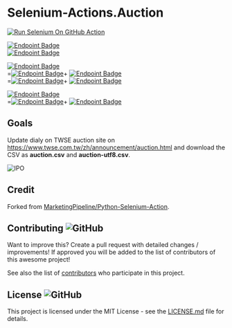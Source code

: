 # Selenium-Actions.Auction
[![Run Selenium On GitHub Action](https://github.com/wenchiehlee/Selenium-Actions.Auction/actions/workflows/Selenium-Action.yaml/badge.svg)](https://github.com/wenchiehlee/Selenium-Actions.Auction/actions/workflows/Selenium-Action.yaml)

[![Endpoint Badge](https://img.shields.io/endpoint?url=https://raw.githubusercontent.com/wenchiehlee/Selenium-Actions.Auction/main/total.json)](total.json.csv)<br>
[![Endpoint Badge](https://img.shields.io/endpoint?url=https://raw.githubusercontent.com/wenchiehlee/Selenium-Actions.Auction/main/cancel.json)](cancel.csv)<br>

[![Endpoint Badge](https://img.shields.io/endpoint?url=https://raw.githubusercontent.com/wenchiehlee/Selenium-Actions.Auction/main/auction-company.json)](auction-company.csv)<br>
=[![Endpoint Badge](https://img.shields.io/endpoint?url=https://raw.githubusercontent.com/wenchiehlee/Selenium-Actions.Auction/main/auction-company-filter.json)](auction-company-filter.csv)+
[![Endpoint Badge](https://img.shields.io/endpoint?url=https://raw.githubusercontent.com/wenchiehlee/Selenium-Actions.Auction/main/auction-company-inno.json)](auction-company-inno.csv)<br>
=[![Endpoint Badge](https://img.shields.io/endpoint?url=https://raw.githubusercontent.com/wenchiehlee/Selenium-Actions.Auction/main/auctioned.json)](auctioned.csv)+
[![Endpoint Badge](https://img.shields.io/endpoint?url=https://raw.githubusercontent.com/wenchiehlee/Selenium-Actions.Auction/main/tobe-auctioned.json)](tobe-auctioned.csv)<br>

[![Endpoint Badge](https://img.shields.io/endpoint?url=https://raw.githubusercontent.com/wenchiehlee/Selenium-Actions.Auction/main/auctioned.json)](auctioned.csv)<br>
=[![Endpoint Badge](https://img.shields.io/endpoint?url=https://raw.githubusercontent.com/wenchiehlee/Selenium-Actions.Auction/main/auctioned-filter.json)](auctioned-filter.csv)+
[![Endpoint Badge](https://img.shields.io/endpoint?url=https://raw.githubusercontent.com/wenchiehlee/Selenium-Actions.Auction/main/auctioned-inno.json)](auctioned-inno.csv)<br>



## Goals
Update dialy on TWSE auction site on https://www.twse.com.tw/zh/announcement/auction.html and download the CSV as **auction.csv** and **auction-utf8.csv**.

![IPO](http://www.plantuml.com/plantuml/proxy?cache=no&fmt=svg&src=https://raw.githubusercontent.com/wenchiehlee/Selenium-Actions.Auction/refs/heads/main/IPO.plantuml)

## Credit
Forked from [MarketingPipeline/Python-Selenium-Action](https://github.com/MarketingPipeline/Python-Selenium-Action).
  
## Contributing ![GitHub](https://img.shields.io/github/contributors/wenchiehlee/Selenium-Actions.Auction)
Want to improve this? Create a pull request with detailed changes / improvements! If approved you will be added to the list of contributors of this awesome project!


See also the list of
[contributors](https://github.com/wenchiehlee/Selenium-Actions.Auction/graphs/contributors) who
participate in this project.

## License ![GitHub](https://img.shields.io/github/license/wenchiehlee/Selenium-Actions.Auction)

This project is licensed under the MIT License - see the
[LICENSE.md](https://raw.githubusercontent.com/wenchiehlee/Selenium-Actions.Auction/refs/heads/main/LICENSE.md) file for
details.


